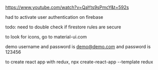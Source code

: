 https://www.youtube.com/watch?v=QaYts9sPmcY&t=592s

had to activate user authentication on firebase

todo: need to double check if firestore rules are secure

to look for icons, go to material-ui.com

demo username and password is demo@demo.com and password is 123456

to create react app with redux, npx create-react-app <name> --template redux
